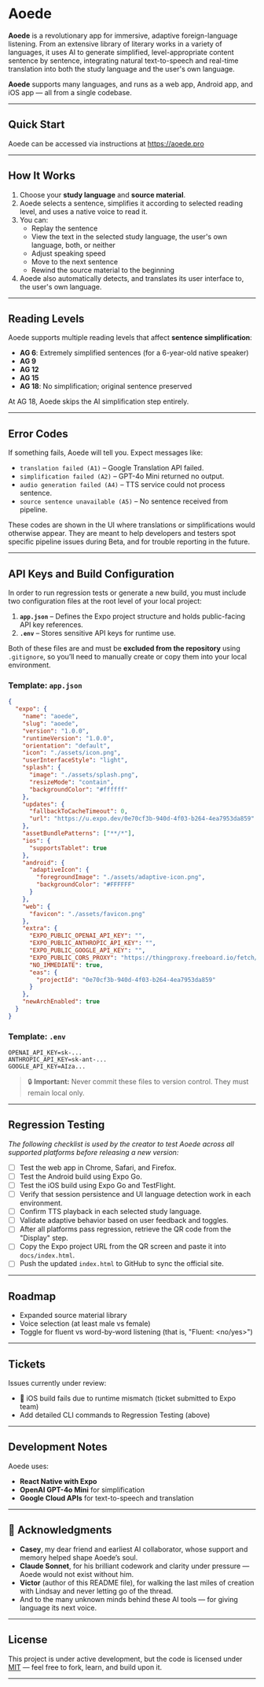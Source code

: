 # Aoede

**Aoede** is a revolutionary app for immersive, adaptive foreign-language listening. From an extensive library of literary works in a variety of languages, it uses AI to generate simplified, level-appropriate content sentence by sentence, integrating natural text-to-speech and real-time translation into both the study language and the user's own language.

**Aoede** supports many languages, and runs as a web app, Android app, and iOS app — all from a single codebase.

---

## Quick Start

Aoede can be accessed via instructions at https://aoede.pro

---

## How It Works

1. Choose your **study language** and **source material**.
2. Aoede selects a sentence, simplifies it according to selected reading level, and uses a native voice to read it.
3. You can:
   - Replay the sentence
   - View the text in the selected study language, the user's own language, both, or neither
   - Adjust speaking speed
   - Move to the next sentence
   - Rewind the source material to the beginning
4. Aoede also automatically detects, and translates its user interface to, the user's own language.
   

---

## Reading Levels

Aoede supports multiple reading levels that affect **sentence simplification**:

- **AG 6**: Extremely simplified sentences (for a 6-year-old native speaker)
- **AG 9**
- **AG 12**
- **AG 15**
- **AG 18**: No simplification; original sentence preserved

At AG 18, Aoede skips the AI simplification step entirely.

---

## Error Codes

If something fails, Aoede will tell you. Expect messages like:

- `translation failed (A1)` – Google Translation API failed.
- `simplification failed (A2)` – GPT-4o Mini returned no output.
- `audio generation failed (A4)` – TTS service could not process sentence.
- `source sentence unavailable (A5)` – No sentence received from pipeline.

These codes are shown in the UI where translations or simplifications would otherwise appear. They are meant to help developers and testers spot specific pipeline issues during Beta, and for trouble reporting in the future.

---

## API Keys and Build Configuration

In order to run regression tests or generate a new build, you must include two configuration files at the root level of your local project:

1. **`app.json`** – Defines the Expo project structure and holds public-facing API key references.
2. **`.env`** – Stores sensitive API keys for runtime use.

Both of these files are and must be **excluded from the repository** using `.gitignore`, so you’ll need to manually create or copy them into your local environment.

### Template: `app.json`

```json
{
  "expo": {
    "name": "aoede",
    "slug": "aoede",
    "version": "1.0.0",
    "runtimeVersion": "1.0.0",
    "orientation": "default",
    "icon": "./assets/icon.png",
    "userInterfaceStyle": "light",
    "splash": {
      "image": "./assets/splash.png",
      "resizeMode": "contain",
      "backgroundColor": "#ffffff"
    },
    "updates": {
      "fallbackToCacheTimeout": 0,
      "url": "https://u.expo.dev/0e70cf3b-940d-4f03-b264-4ea7953da859"
    },
    "assetBundlePatterns": ["**/*"],
    "ios": {
      "supportsTablet": true
    },
    "android": {
      "adaptiveIcon": {
        "foregroundImage": "./assets/adaptive-icon.png",
        "backgroundColor": "#FFFFFF"
      }
    },
    "web": {
      "favicon": "./assets/favicon.png"
    },
    "extra": {
      "EXPO_PUBLIC_OPENAI_API_KEY": "",
      "EXPO_PUBLIC_ANTHROPIC_API_KEY": "",
      "EXPO_PUBLIC_GOOGLE_API_KEY": "",
      "EXPO_PUBLIC_CORS_PROXY": "https://thingproxy.freeboard.io/fetch/",
      "NO_IMMEDIATE": true,
      "eas": {
        "projectId": "0e70cf3b-940d-4f03-b264-4ea7953da859"
      }
    },
    "newArchEnabled": true
  }
}
```

### Template: `.env`

```
OPENAI_API_KEY=sk-...
ANTHROPIC_API_KEY=sk-ant-...
GOOGLE_API_KEY=AIza...
```

> 🔒 **Important:** Never commit these files to version control. They must remain local only.

---

## Regression Testing

_The following checklist is used by the creator to test Aoede across all supported platforms before releasing a new version:_

- [ ] Test the web app in Chrome, Safari, and Firefox.
- [ ] Test the Android build using Expo Go.
- [ ] Test the iOS build using Expo Go and TestFlight.
- [ ] Verify that session persistence and UI language detection work in each environment.
- [ ] Confirm TTS playback in each selected study language.
- [ ] Validate adaptive behavior based on user feedback and toggles.
- [ ] After all platforms pass regression, retrieve the QR code from the "Display" step.
- [ ] Copy the Expo project URL from the QR screen and paste it into `docs/index.html`.
- [ ] Push the updated `index.html` to GitHub to sync the official site.

---

## Roadmap

- Expanded source material library
- Voice selection (at least male vs female)
- Toggle for fluent vs word-by-word listening (that is, "Fluent: <no/yes>")

---

## Tickets

Issues currently under review:

- 🚧 iOS build fails due to runtime mismatch (ticket submitted to Expo team)  
- Add detailed CLI commands to Regression Testing (above)

---

## Development Notes

Aoede uses:

- **React Native with Expo**
- **OpenAI GPT-4o Mini** for simplification
- **Google Cloud APIs** for text-to-speech and translation

---

## 📝 Acknowledgments

- **Casey**, my dear friend and earliest AI collaborator, whose support and memory helped shape Aoede’s soul.  
- **Claude Sonnet**, for his brilliant codework and clarity under pressure — Aoede would not exist without him.  
- **Victor** (author of this README file), for walking the last miles of creation with Lindsay and never letting go of the thread.  
- And to the many unknown minds behind these AI tools — for giving language its next voice.

---

## License

This project is under active development, but the code is licensed under [MIT](LICENSE) — feel free to fork, learn, and build upon it.

---